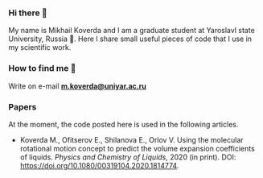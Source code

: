 ### Hi there 👋

My name is Mikhail Koverda and I am a graduate student at Yaroslavl state University, Russia 🥶. Here I share small useful pieces of code that I use in my scientific work.

### How to find me 🌿

Write on e-mail **m.koverda@uniyar.ac.ru**

### Papers

At the moment, the code posted here is used in the following articles.

- Koverda M., Ofitserov E., Shilanova E., Orlov V. Using the molecular rotational motion concept to predict the volume expansion coefficients of liquids. *Physics and Chemistry of Liquids*, 2020 (in print). DOI: https://doi.org/10.1080/00319104.2020.1814774.
